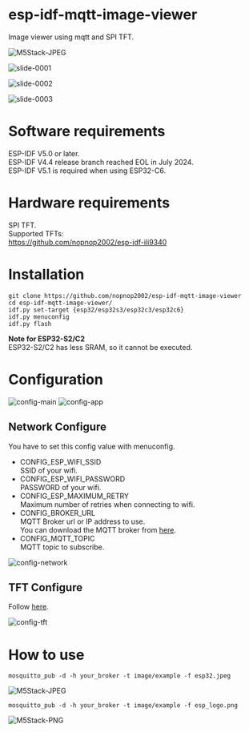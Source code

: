 # esp-idf-mqtt-image-viewer
Image viewer using mqtt and SPI TFT.

![M5Stack-JPEG](https://user-images.githubusercontent.com/6020549/78413968-e0426700-7654-11ea-9040-0fdfd0f2de2e.JPG)

![slide-0001](https://user-images.githubusercontent.com/6020549/118924835-96abfd00-b978-11eb-8224-3331fab505dd.jpg)

![slide-0002](https://user-images.githubusercontent.com/6020549/118925000-e8548780-b978-11eb-9b49-7ae719138bd0.jpg)

![slide-0003](https://user-images.githubusercontent.com/6020549/118927202-649c9a00-b97c-11eb-8a33-f54c230c0997.jpg)

# Software requirements
ESP-IDF V5.0 or later.   
ESP-IDF V4.4 release branch reached EOL in July 2024.   
ESP-IDF V5.1 is required when using ESP32-C6.   

# Hardware requirements
SPI TFT.   
Supported TFTs:   
https://github.com/nopnop2002/esp-idf-ili9340

# Installation

```
git clone https://github.com/nopnop2002/esp-idf-mqtt-image-viewer
cd esp-idf-mqtt-image-viewer/
idf.py set-target {esp32/esp32s3/esp32c3/esp32c6}
idf.py menuconfig
idf.py flash
```

__Note for ESP32-S2/C2__   
ESP32-S2/C2 has less SRAM, so it cannot be executed.   

# Configuration   

![config-main](https://user-images.githubusercontent.com/6020549/118922901-c0aff000-b975-11eb-9586-9bce557569ed.jpg)
![config-app](https://user-images.githubusercontent.com/6020549/118922910-c279b380-b975-11eb-94ff-a85ccf06aa19.jpg)

## Network Configure   
You have to set this config value with menuconfig.   
- CONFIG_ESP_WIFI_SSID   
SSID of your wifi.
- CONFIG_ESP_WIFI_PASSWORD   
PASSWORD of your wifi.
- CONFIG_ESP_MAXIMUM_RETRY   
Maximum number of retries when connecting to wifi.   
- CONFIG_BROKER_URL   
MQTT Broker url or IP address to use.   
You can download the MQTT broker from [here](https://github.com/nopnop2002/esp-idf-mqtt-broker).   
- CONFIG_MQTT_TOPIC   
MQTT topic to subscribe.   

![config-network](https://user-images.githubusercontent.com/6020549/118922904-c1e11d00-b975-11eb-8013-e98e5ff93430.jpg)


## TFT Configure   
Follow [here](https://github.com/nopnop2002/esp-idf-ili9340).

![config-tft](https://user-images.githubusercontent.com/6020549/118922908-c1e11d00-b975-11eb-89fc-e7c5a57ca88e.jpg)

# How to use
`mosquitto_pub -d -h your_broker -t image/example -f esp32.jpeg`

![M5Stack-JPEG](https://user-images.githubusercontent.com/6020549/78413968-e0426700-7654-11ea-9040-0fdfd0f2de2e.JPG)


`mosquitto_pub -d -h your_broker -t image/example -f esp_logo.png`

![M5Stack-PNG](https://user-images.githubusercontent.com/6020549/78613610-40c8e280-78a7-11ea-95b0-a89ce14dc196.JPG)

